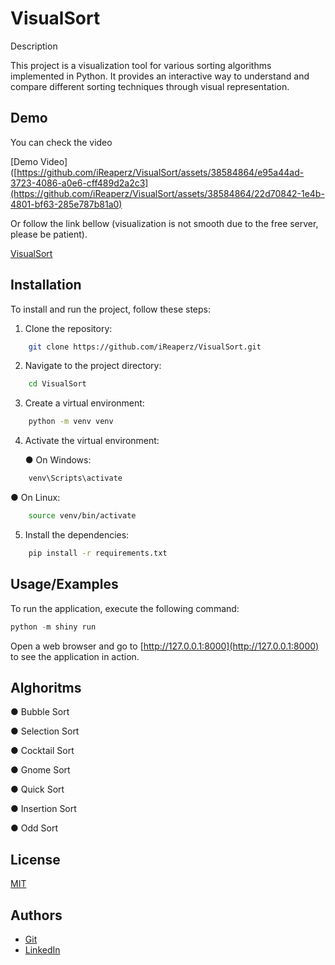 
# VisualSort

Description

This project is a visualization tool for various sorting algorithms implemented in Python.
It provides an interactive way to understand and compare different sorting techniques through visual representation.

## Demo

You can check the video

[Demo Video]([https://github.com/iReaperz/VisualSort/assets/38584864/e95a44ad-3723-4086-a0e6-cff489d2a2c3](https://github.com/iReaperz/VisualSort/assets/38584864/22d70842-1e4b-4801-bf63-285e787b81a0)

Or follow the link bellow (visualization is not smooth due to the free server, please be patient).

[VisualSort](https://simonyannoy.shinyapps.io/visualsort/)


## Installation

To install and run the project, follow these steps:

1. Clone the repository:

```bash
    git clone https://github.com/iReaperz/VisualSort.git
```
2. Navigate to the project directory:
```bash
    cd VisualSort
```
3. Create a virtual environment:

```bash
    python -m venv venv
```
4. Activate the virtual environment:

   ● On Windows:
```bash
    venv\Scripts\activate
```
   ● On Linux:
```bash
    source venv/bin/activate
```
5. Install the dependencies:
```bash
    pip install -r requirements.txt
```
## Usage/Examples

To run the application, execute the following command:
```python
python -m shiny run 
```
Open a web browser and go to [http://127.0.0.1:8000](http://127.0.0.1:8000) to see the application in action.

## Alghoritms

● Bubble Sort

● Selection Sort

● Cocktail Sort

● Gnome Sort

● Quick Sort

● Insertion Sort

● Odd Sort


## License

[MIT](https://choosealicense.com/licenses/mit/)

## Authors

- [Git](https://github.com/iReaperz)
- [LinkedIn](https://www.linkedin.com/in/noy-simonyan-888683266/)
